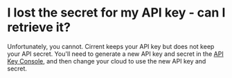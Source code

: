 ﻿# I lost the secret for my API key - can I retrieve it?

Unfortunately, you cannot. Cirrent keeps your API key but does not keep your API secret. You'll need to generate a new API key and secret in the [API Key Console](https://go.cirrent.com/management/api-key), and then change your cloud to use the new API key and secret.
